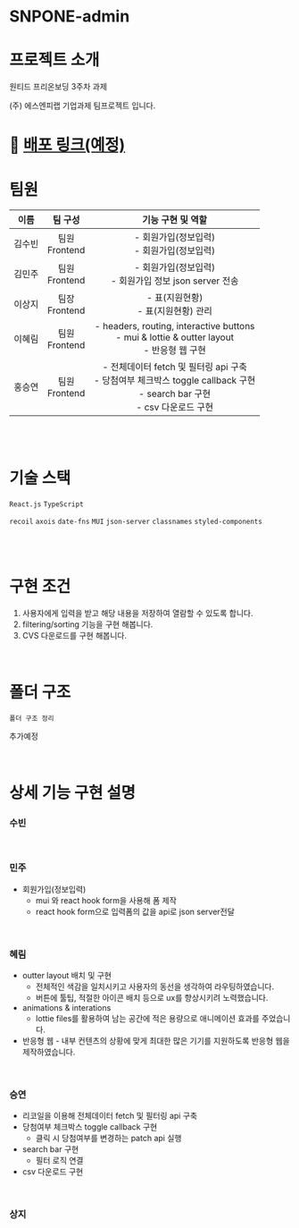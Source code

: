 # SNPONE-admin

# 프로젝트 소개

원티드 프리온보딩 3주차 과제

(주) 에스엔피랩 기업과제 팀프로젝트 입니다.

# 🚀 [배포 링크(예정)](/)

# 팀원

| 이름   |       팀 구성       |                                          기능 구현 및 역할                                          |
| ------ | :-----------------: | :-------------------------------------------------------------------------------------------------: |
| 김수빈 | 팀원 </br> Frontend |                           - 회원가입(정보입력) </br> - 회원가입(정보입력)                           |
| 김민주 | 팀원 </br> Frontend |                           - 회원가입(정보입력) </br> - 회원가입 정보 json server 전송                           |
| 이상지 | 팀장 </br> Frontend |                              - 표(지원현황) </br> - 표(지원현황) 관리                               |
| 이혜림 | 팀원 </br> Frontend | - headers, routing, interactive buttons </br> - mui & lottie & outter layout </br> - 반응형 웹 구현 |
| 홍승연 | 팀원 </br> Frontend |          - 전체데이터 fetch 및 필터링 api 구축 </br> - 당첨여부 체크박스 toggle callback 구현 </br> - search bar 구현 </br> - csv 다운로드 구현       |

</br>
</br>

# 기술 스택

`React.js`
`TypeScript`

`recoil`
`axois`
`date-fns`
`MUI`
`json-server`
`classnames`
`styled-components`

</br>
</br>

# 구현 조건

1. 사용자에게 입력을 받고 해당 내용을 저장하여 열람할 수 있도록 합니다.
2. filtering/sorting 기능을 구현 해봅니다.
3. CVS 다운로드를 구현 해봅니다.

</br>

# 폴더 구조

```text
폴더 구조 정리
```

추가예정

</br>

# 상세 기능 구현 설명

### 수빈

</br>

### 민주

- 회원가입(정보입력)
  - mui 와 react hook form을 사용해 폼 제작
  - react hook form으로 입력폼의 값을 api로 json server전달
</br>

### 혜림

- outter layout 배치 및 구현
  - 전체적인 색감을 일치시키고 사용자의 동선을 생각하여 라우팅하였습니다.
  - 버튼에 툴팁, 적절한 아이콘 배치 등으로 ux를 향상시키려 노력했습니다.
- animations & interations
  - lottie files를 활용하여 남는 공간에 적은 용량으로 애니메이션 효과를 주었습니다.
- 반응형 웹 - 내부 컨텐츠의 상황에 맞게 최대한 많은 기기를 지원하도록 반응형 웹을 제작하였습니다.
  </br>

</br>


### 승연

- 리코일을 이용해 전체데이터 fetch 및 필터링 api 구축
- 당첨여부 체크박스 toggle callback 구현
  - 클릭 시 당첨여부를 변경하는 patch api 실행
- search bar 구현
  - 필터 로직 연결
- csv 다운로드 구현

</br>

### 상지
